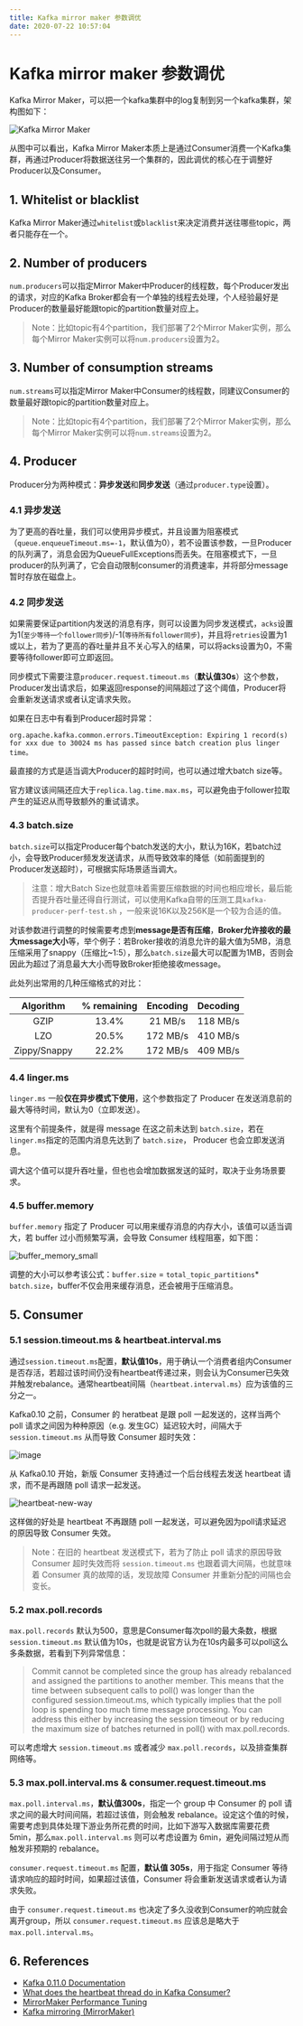 ```yaml
---
title: Kafka mirror maker 参数调优
date: 2020-07-22 10:57:04
---
```

# Kafka mirror maker 参数调优

Kafka Mirror Maker，可以把一个kafka集群中的log复制到另一个kafka集群，架构图如下：

![Kafka Mirror Maker](https://raw.githubusercontent.com/Rianico/Image/master/ARTS_Tips/mirror_maker.jpg)

从图中可以看出，Kafka Mirror Maker本质上是通过Consumer消费一个Kafka集群，再通过Producer将数据送往另一个集群的，因此调优的核心在于调整好Producer以及Consumer。

## 1. Whitelist or blacklist

Kafka Mirror Maker通过`whitelist`或`blacklist`来决定消费并送往哪些topic，两者只能存在一个。

## 2. Number of producers

`num.producers`可以指定Mirror Maker中Producer的线程数，每个Producer发出的请求，对应的Kafka Broker都会有一个单独的线程去处理，个人经验最好是Producer的数量最好能跟topic的partition数量对应上。

> Note：比如topic有4个partition，我们部署了2个Mirror Maker实例，那么每个Mirror Maker实例可以将`num.producers`设置为2。

## 3. Number of consumption streams

`num.streams`可以指定Mirror Maker中Consumer的线程数，同建议Consumer的数量最好跟topic的partition数量对应上。

> Note：比如topic有4个partition，我们部署了2个Mirror Maker实例，那么每个Mirror Maker实例可以将`num.streams`设置为2。

## 4. Producer

Producer分为两种模式：**异步发送**和**同步发送**（通过`producer.type`设置）。

### 4.1 异步发送

为了更高的吞吐量，我们可以使用异步模式，并且设置为阻塞模式（`queue.enqueueTimeout.ms=-1`，默认值为0），若不设置该参数，一旦Producer的队列满了，消息会因为QueueFullExceptions而丢失。在阻塞模式下，一旦producer的队列满了，它会自动限制consumer的消费速率，并将部分message暂时存放在磁盘上。

### 4.2 同步发送

如果需要保证partition内发送的消息有序，则可以设置为同步发送模式，`acks`设置为1\(`至少等待一个follower同步`\)/-1\(`等待所有follower同步`\)，并且将`retries`设置为1或以上，若为了更高的吞吐量并且不关心写入的结果，可以将acks设置为0，不需要等待follower即可立即返回。

同步模式下需要注意`producer.request.timeout.ms`（**默认值30s**）这个参数，Producer发出请求后，如果返回response的间隔超过了这个阈值，Producer将会重新发送请求或者认定请求失败。

如果在日志中有看到Producer超时异常：

```vim
org.apache.kafka.common.errors.TimeoutException: Expiring 1 record(s) for xxx due to 30024 ms has passed since batch creation plus linger time。
```

最直接的方式是适当调大Producer的超时时间，也可以通过增大batch size等。

官方建议该间隔还应大于`replica.lag.time.max.ms`，可以避免由于follower拉取产生的延迟从而导致额外的重试请求。

### 4.3 batch.size

`batch.size`可以指定Producer每个batch发送的大小，默认为16K，若batch过小，会导致Producer频发发送请求，从而导致效率的降低（如前面提到的Producer发送超时），可根据实际场景适当调大。

> 注意：增大Batch Size也就意味着需要压缩数据的时间也相应增长，最后能否提升吞吐量还得自行测试，可以使用Kafka自带的压测工具`kafka-producer-perf-test.sh` ，一般来说16K以及256K是一个较为合适的值。

对该参数进行调整的时候需要考虑到**message是否有压缩**，**Broker允许接收的最大message大小**等，举个例子：若Broker接收的消息允许的最大值为5MB，消息压缩采用了snappy（压缩比~1:5），那么`batch.size`最大可以配置为1MB，否则会因此为超过了消息最大大小而导致Broker拒绝接收message。

此处列出常用的几种压缩格式的对比：

| Algorithm | % remaining | Encoding | Decoding |
| :---: | :---: | :---: | :---: |
| GZIP | 13.4% | 21 MB/s | 118 MB/s |
| LZO | 20.5% | 172 MB/s | 410 MB/s |
| Zippy/Snappy | 22.2% | 172 MB/s | 409 MB/s |

### 4.4 linger.ms

`linger.ms` 一般**仅在异步模式下使用**，这个参数指定了 Producer 在发送消息前的最大等待时间，默认为0（立即发送）。

这里有个前提条件，就是得 message 在这之前未达到 `batch.size`，若在`linger.ms`指定的范围内消息先达到了 `batch.size`， Producer 也会立即发送消息。

调大这个值可以提升吞吐量，但也也会增加数据发送的延时，取决于业务场景要求。

### 4.5 buffer.memory

`buffer.memory` 指定了 Producer 可以用来缓存消息的内存大小，该值可以适当调大，若 buffer 过小而频繁写满，会导致 Consumer 线程阻塞，如下图：

![buffer\_memory\_small](https://raw.githubusercontent.com/Rianico/Image/master/ARTS_Tips/batch_buffer_small.png)

调整的大小可以参考该公式：`buffer.size` = `total_topic_partitions`\* `batch.size`，buffer不仅会用来缓存消息，还会被用于压缩消息。

## 5. Consumer

### 5.1 session.timeout.ms & heartbeat.interval.ms

通过`session.timeout.ms`配置，**默认值10s**，用于确认一个消费者组内Consumer是否存活，若超过该时间仍没有heartbeat传递过来，则会认为Consumer已失效并触发rebalance。通常heartbeat间隔（`heartbeat.interval.ms`）应为该值的三分之一。

Kafka0.10 之前，Consumer 的 heratbeat 是跟 poll 一起发送的，这样当两个 poll 请求之间因为种种原因（e.g. 发生GC）延迟较大时，间隔大于 `session.timeout.ms` 从而导致 Consumer 超时失效：

![image](https://raw.githubusercontent.com/Rianico/Image/master/ARTS_Tips/heartbeat-old-way.png)

从 Kafka0.10 开始，新版 Consumer 支持通过一个后台线程去发送 heartbeat 请求，而不是再跟随 poll 请求一起发送。

![heartbeat-new-way](https://raw.githubusercontent.com/Rianico/Image/master/ARTS_Tips/heartbeat-new-way.png)

这样做的好处是 heartbeat 不再跟随 poll 一起发送，可以避免因为poll请求延迟的原因导致 Consumer 失效。

> Note：在旧的 heartbeat 发送模式下，若为了防止 poll 请求的原因导致 Consumer 超时失效而将 `session.timeout.ms` 也跟着调大间隔，也就意味着 Consumer 真的故障的话，发现故障 Consumer 并重新分配的间隔也会变长。

### 5.2 max.poll.records

`max.poll.records` 默认为500，意思是Consumer每次poll的最大条数，根据 `session.timeout.ms` 默认值为10s，也就是说官方认为在10s内最多可以poll这么多条数据，若看到下列异常信息：

> Commit cannot be completed since the group has already rebalanced and assigned the partitions to another member. This means that the time between subsequent calls to poll\(\) was longer than the configured session.timeout.ms, which typically implies that the poll loop is spending too much time message processing. You can address this either by increasing the session timeout or by reducing the maximum size of batches returned in poll\(\) with max.poll.records.

可以考虑增大 `session.timeout.ms` 或者减少 `max.poll.records`，以及排查集群网络等。

### 5.3 max.poll.interval.ms & consumer.request.timeout.ms

`max.poll.interval.ms`，**默认值300s**，指定一个 group 中 Consumer 的 poll 请求之间的最大时间间隔，若超过该值，则会触发 rebalance。设定这个值的时候，需要考虑到具体处理下游业务所花费的时间，比如下游写入数据库需要花费 5min，那么`max.poll.interval.ms` 则可以考虑设置为 6min，避免间隔过短从而触发非预期的 rebalance。

`consumer.request.timeout.ms` 配置，**默认值 305s**，用于指定 Consumer 等待请求响应的超时时间，如果超过该值，Consumer 将会重新发送请求或者认为请求失败。

由于 `consumer.request.timeout.ms` 也决定了多久没收到Consumer的响应就会离开group，所以 `consumer.request.timeout.ms` 应该总是略大于 `max.poll.interval.ms`。

## 6. References

* [Kafka 0.11.0 Documentation](https://kafka.apache.org/0110/documentation.html#consumerconfigs)
* [What does the heartbeat thread do in Kafka Consumer?](https://chrzaszcz.dev/2019/06/kafka-heartbeat-thread/)
* [MirrorMaker Performance Tuning](https://engineering.salesforce.com/mirrormaker-performance-tuning-63afaed12c21)
* [Kafka mirroring \(MirrorMaker\)](https://cwiki.apache.org/confluence/pages/viewpage.action?pageId=27846330)

